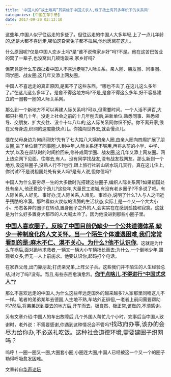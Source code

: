 ```yaml
---
title: '中国人的“故土难离”其实缘于中国式求人,缘于故土有其多年织下的关系网'
categories: [中国生存手册]
date: 2017-09-20 02:12:10
---
```

这些年,中国人似乎往远走的多些了。但往远走的中国人大多年轻,上了一点儿年龄的,还是大都不喜远走,哪怕这旮旯兔子都不拉屎,他也愿窝在这儿。

什么原因呢?仅是中国人恋乡土吗?是“谁不说俺家乡好”吗?不是。他在这苦巴苦业的窝了一辈子,也没窝出几顿饱饭来,家乡好吗?

但究竟是什么东西扯着中国人不喜远走呢?人际关系。亲人圈、朋友圈、同事圈、同学圈、战友圈,这几年又添上网友圈。

中国人不喜远走的真正原因,是离不了这些东西。“哪也不去了,在这儿这么多年了。”在这儿这么多年了。是舍不得这地方吗?不是,是舍不得这么多年,好不容易建立的一圈套一圈的人际关系网。

那么到一个新地方不可以再建人际关系吗?可以,但需要时间。一个人活不满百,大都只扑腾几十年。没走上社会之前的十几年刨去后,进新单位,熟悉同事、熟悉领导、交朋友、扩大交往、没个十年八年的,这人际关系网你织不好。你不离开家,偎在父母身边,织网的速度能快点儿。你独闯世界去,就会慢点儿。

偎在父母身边为何织网快?先有了七大姑八大姨的亲人圈,由亲人圈向四周扩展了朋友圈,进了单位建了同事圈;人到中年,人际关系还不够用,再将从前的小学、中学、大学,以及在部队时的时间捡回来,修补成同学圈、战友圈,这几年又添上网友圈。网上热恋网下见面。往哪去,有人。没有同学找战友,没有战友找网友。那么新到一个地方,没这些圈子,没熟人行不?也行,跟上旅行社转山转水玩几天行。真在这儿住上,你试试?不是说祖国处处有亲人吗?是有人说,但你信吗?

中国人为什么要穷尽一生的大多数时光搭建这些圈子,编织人际关系网?如果祖国处处有亲人,他还费这个劲儿?这些年,大量民工进城,有没有老乡圈子?不多说了吧。有人际关系,人好见、事好办;无人际关系,人难见、事难办,说明了什么?人与人之间近乎残酷的冷漠。那种看似火炭似的沸腾的生活状态,实际上是一个又一个大大小小、形态各异的圈子在转动,置身圈子之外的人,会实实在在感到孤独和寂寞。这就是为什么好多置身大都市的人大喊太冷了。因为他没进到那些小圈子里。

<u>**<span style="font-size: large;">中国人喜欢圈子，反映了中国目前仍缺少一个公共道德体系,缺少一种制度化的人文关怀。当一个陌生个体遭遇困难,我们常常看到的是:麻木不仁、漠不关心。为什么?他不认识你</span>**</u>。这就是为什么车祸后,面对跪地求救者,一辆又一辆大小车辆扬长而去;为什么,一个倒地少年,围观者众多,但无一人上前施求。他要认识你,起码打个电话。

在家靠父母,出门靠朋友;打虎亲兄弟,上阵父子兵。这些我们并不陌生的人生经验总结,过时了吗?没有。而且,有些东西愈演愈烈。<u>**<span style="font-size: medium;">你干点啥儿,不得进行“中国式求人”?</span>**</u>

那么不喜欢远走的中国人,为什么这些年远走国外的越来越多?人家那里同咱这儿不一样。笔者的弟弟某年去德国,人生地不熟,车站外正徘徊,一老者上前问需要帮助吗?然后,将弟弟送到要去的地方后,开车而去。极自然、极正常,该做的,不须感谢。

另有文章介绍:中国人的车出故障后,几个外国人帮忙几个小时，完事后当中国人致谢时，老外说：不需要感谢,你遇到这种情况会不管吗?<span style="font-size: large;">找政府办事,该办的会尽力给你办,不必送礼吃饭。这种社会道德环境,需要建圈子织网吗？</span>

呜呼！一圈一圈又一圈,大圈套小圈,小圈连大圈,中国人已经被这一个又一个的圈子勒得呼吸愈发困难。

文章转自[华声论坛][1]

[1]: http://bbs.voc.com.cn/topic-5351681-1-1.html